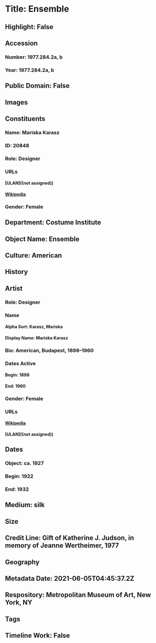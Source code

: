 # Title: Ensemble
## Highlight: False
## Accession
### Number: 1977.284.2a, b
### Year: 1977.284.2a, b
## Public Domain: False
## Images
## Constituents
### Name: Mariska Karasz
### ID: 20848
### Role: Designer
### URLs
#### [ULAN]((not assigned))
#### [Wikipedia](https://www.wikidata.org/wiki/Q6765610)
### Gender: Female
## Department: Costume Institute
## Object Name: Ensemble
## Culture: American
## History
## Artist
### Role: Designer
### Name
#### Alpha Sort: Karasz, Mariska
#### Display Name: Mariska Karasz
### Bio: American, Budapest, 1898–1960
### Dates Active
#### Begin: 1898
#### End: 1960
### Gender: Female
### URLs
#### [Wikipedia](https://www.wikidata.org/wiki/Q6765610)
#### [ULAN]((not assigned))
## Dates
### Object: ca. 1927
### Begin: 1922
### End: 1932
## Medium: silk
## Size
## Credit Line: Gift of Katherine J. Judson, in memory of Jeanne Wertheimer, 1977
## Geography
## Metadata Date: 2021-06-05T04:45:37.2Z
## Respository: Metropolitan Museum of Art, New York, NY
## Tags
## Timeline Work: False